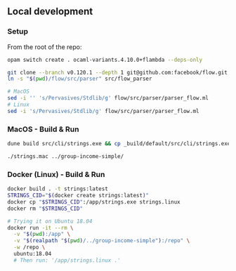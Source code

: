 ## Local development

### Setup
From the root of the repo:
```bash
opam switch create . ocaml-variants.4.10.0+flambda --deps-only

git clone --branch v0.120.1 --depth 1 git@github.com:facebook/flow.git flow
ln -s "$(pwd)/flow/src/parser" src/flow_parser

# MacOS
sed -i '' 's/Pervasives/Stdlib/g' flow/src/parser/parser_flow.ml
# Linux
sed -i 's/Pervasives/Stdlib/g' flow/src/parser/parser_flow.ml
```

### MacOS - Build & Run
```bash
dune build src/cli/strings.exe && cp _build/default/src/cli/strings.exe strings.mac && strip strings.mac

./strings.mac ../group-income-simple/
```

### Docker (Linux) - Build & Run
```bash
docker build . -t strings:latest
STRINGS_CID="$(docker create strings:latest)"
docker cp "$STRINGS_CID":/app/strings.exe strings.linux
docker rm "$STRINGS_CID"

# Trying it on Ubuntu 18.04
docker run -it --rm \
  -v "$(pwd):/app" \
  -v "$(realpath "$(pwd)/../group-income-simple"):/repo" \
  -w /repo \
  ubuntu:18.04
  # Then run: '/app/strings.linux .'
```

